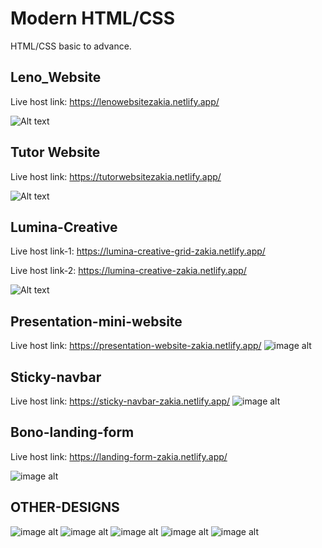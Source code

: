 # Modern HTML/CSS

HTML/CSS basic to advance.

## Leno_Website

Live host link: https://lenowebsitezakia.netlify.app/

![Alt text](https://github.com/ZakiaSultana001/Leno_website/blob/cb2f3fb35611666dad889b62f0abeedee7fc093a/Leno_home.png)

## Tutor Website

Live host link: https://tutorwebsitezakia.netlify.app/

![Alt text](https://github.com/ZakiaSultana001/Tutor-website/blob/8c98d28ca2225d86da25d8bcb7bc66d5aa87d0a8/Tutor_Website.png)

## Lumina-Creative
Live host link-1: https://lumina-creative-grid-zakia.netlify.app/

Live host link-2: https://lumina-creative-zakia.netlify.app/

![Alt text](https://github.com/ZakiaSultana001/Lumina-Creative/blob/426cd8594484fbe365b3cb8c58ddf237917121f7/HOME.png)

## Presentation-mini-website
Live host link: https://presentation-website-zakia.netlify.app/
![image alt](https://github.com/ZakiaSultana001/HTML_CSS/blob/5ec5d25184d9b88e8b847d76ee2b109a4cada403/Presentation.png)

## Sticky-navbar
Live host link: https://sticky-navbar-zakia.netlify.app/
![image alt](https://github.com/ZakiaSultana001/HTML_CSS/blob/5651a83359e6a3a16689bc8168d91fdec85b49f4/Sticky_nav1.jpeg)

## Bono-landing-form
Live host link: https://landing-form-zakia.netlify.app/

![image alt](https://github.com/ZakiaSultana001/HTML_CSS/blob/5ec5d25184d9b88e8b847d76ee2b109a4cada403/Landing_Form.png)









## OTHER-DESIGNS
![image alt](https://github.com/ZakiaSultana001/HTML_CSS/blob/54ecaf06fe2865e44af9ac2a625c0c1b6dbff3ee/Shoe%20Cart.jpeg)
![image alt](https://github.com/ZakiaSultana001/HTML_CSS/blob/54ecaf06fe2865e44af9ac2a625c0c1b6dbff3ee/price.png)
![image alt](https://github.com/ZakiaSultana001/HTML_CSS/blob/54ecaf06fe2865e44af9ac2a625c0c1b6dbff3ee/Sneaker%20Hut.png)
![image alt](https://github.com/ZakiaSultana001/HTML_CSS/blob/54ecaf06fe2865e44af9ac2a625c0c1b6dbff3ee/freelancer-form.png)
![image alt](https://github.com/ZakiaSultana001/HTML_CSS/blob/54ecaf06fe2865e44af9ac2a625c0c1b6dbff3ee/layout.png)










